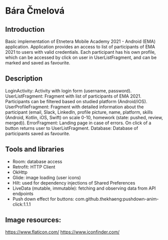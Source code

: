 # Bára Čmelová

## Introduction
Basic implementation of Etnetera Mobile Academy 2021 - Android (EMA) application.
Application provides an access to list of participants of EMA 2021 to users with valid credentials. Each participant has his own profile, which can be accessed by click on user in UserListFragment, and can be marked and saved as favourite.


## Description
LoginActivity: Activity with login form (username, password).
UserListFragment: Fragment with list of participants of EMA 2021. Participants can be filtered based on studied platform (Android/iOS).
UserProfileFragment: Fragment with detailed information about the participant (email, Slack, LinkedIn, profile picture, name, platform, skills (Android, Kotlin, iOS, Swift) on scale 0-10, homework (state: pushed, review, merged)).
ErrorFragment: Landing page in case of errors. On click of a button returns user to UserListFragment.
Database: Database of participants saved as favourite.


## Tools and libraries
- Room: database access
- Retrofit: HTTP Client
- OkHttp
- Glide: image loading (user icons)
- Hilt: used for dependency injections of Shared Preferences
- LiveData (mutable, immutable): fetching and observing data from API endpoints
- Push down effect for buttons: com.github.thekhaeng:pushdown-anim-click:1.1.1

## Image resources:
https://www.flaticon.com/
https://www.iconfinder.com/